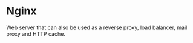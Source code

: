 # Nginx
Web server that can also be used as a reverse proxy, load balancer, mail proxy and HTTP cache.
